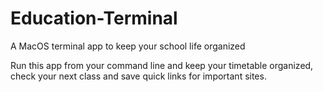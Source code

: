 # Education-Terminal
A MacOS terminal app to keep your school life organized

Run this app from your command line and keep your timetable organized, check your next class and save quick links for important sites.
